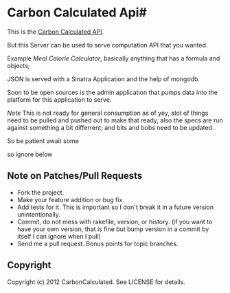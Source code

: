 # Carbon Calculated Api# 
 
This is the [Carbon Calculated API](http://api-docs.carboncalculated.com/).

But this Server can be used to serve computation API that you wanted.

Example *Meal Calorie Calculator*, basically anything that has a formula
and objects; 

JSON is served with a Sinatra Application and the help of mongodb.

Soon to be open sources is the admin application that pumps data into
the platform for this application to serve.

*Note* This is not ready for general consumption as of yey, alot of things need to
be pulled and pushed out to make that ready, also the specs are run
against something a bit differrent; and bits and bobs need to be
updated.

So be patient await some

so ignore below 

## Note on Patches/Pull Requests ##
 
* Fork the project.
* Make your feature addition or bug fix.
* Add tests for it. This is important so I don't break it in a
  future version unintentionally.
* Commit, do not mess with rakefile, version, or history.
  (if you want to have your own version, that is fine but bump version in a commit by itself I can ignore when I pull)
* Send me a pull request. Bonus points for topic branches.

## Copyright ##

Copyright (c) 2012 CarbonCalculated. See LICENSE for details.


